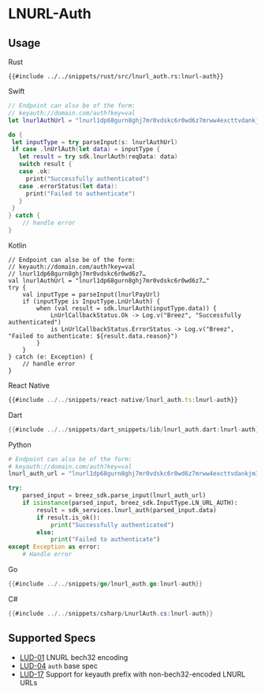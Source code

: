 # LNURL-Auth

## Usage
<custom-tabs category="lang">
<div slot="title">Rust</div>
<section>

```rust,ignore
{{#include ../../snippets/rust/src/lnurl_auth.rs:lnurl-auth}}
```
</section>

<div slot="title">Swift</div>
<section>

```swift
// Endpoint can also be of the form:
// keyauth://domain.com/auth?key=val
let lnurlAuthUrl = "lnurl1dp68gurn8ghj7mr0vdskc6r0wd6z7mrww4excttvdankjm3lw3skw0tvdankjm3xdvcn6vtp8q6n2dfsx5mrjwtrxdjnqvtzv56rzcnyv3jrxv3sxqmkyenrvv6kve3exv6nqdtyv43nqcmzvdsnvdrzx33rsenxx5unqc3cxgeqgntfgu"

do {
 let inputType = try parseInput(s: lnurlAuthUrl)
 if case .lnUrlAuth(let data) = inputType {
   let result = try sdk.lnurlAuth(reqData: data)
   switch result {
   case .ok:
     print("Successfully authenticated")
   case .errorStatus(let data):
     print("Failed to authenticate")
   }
 }
} catch {
    // handle error
}
```
</section>

<div slot="title">Kotlin</div>
<section>

```kotlin,ignore
// Endpoint can also be of the form:
// keyauth://domain.com/auth?key=val
// lnurl1dp68gurn8ghj7mr0vdskc6r0wd6z7…
val lnurlAuthUrl = "lnurl1dp68gurn8ghj7mr0vdskc6r0wd6z7…"
try {
    val inputType = parseInput(lnurlPayUrl)
    if (inputType is InputType.LnUrlAuth) {
        when (val result = sdk.lnurlAuth(inputType.data)) {
            LnUrlCallbackStatus.Ok -> Log.v("Breez", "Successfully authenticated")
            is LnUrlCallbackStatus.ErrorStatus -> Log.v("Breez", "Failed to authenticate: ${result.data.reason}")
        }
    }
} catch (e: Exception) {
    // handle error
}
```
</section>

<div slot="title">React Native</div>
<section>

```typescript
{{#include ../../snippets/react-native/lnurl_auth.ts:lnurl-auth}}
```
</section>

<div slot="title">Dart</div>
<section>

```dart
{{#include ../../snippets/dart_snippets/lib/lnurl_auth.dart:lnurl-auth}}
```
</section>

<div slot="title">Python</div>
<section>

```python
# Endpoint can also be of the form:
# keyauth://domain.com/auth?key=val
lnurl_auth_url = "lnurl1dp68gurn8ghj7mr0vdskc6r0wd6z7mrww4excttvdankjm3lw3skw0tvdankjm3xdvcn6vtp8q6n2dfsx5mrjwtrxdjnqvtzv56rzcnyv3jrxv3sxqmkyenrvv6kve3exv6nqdtyv43nqcmzvdsnvdrzx33rsenxx5unqc3cxgeqgntfgu"

try:
    parsed_input = breez_sdk.parse_input(lnurl_auth_url)     
    if isinstance(parsed_input, breez_sdk.InputType.LN_URL_AUTH):         
        result = sdk_services.lnurl_auth(parsed_input.data)        
        if result.is_ok():
            print("Successfully authenticated")
        else:
            print("Failed to authenticate")
except Exception as error:
    # Handle error
```
</section>

<div slot="title">Go</div>
<section>

```go
{{#include ../../snippets/go/lnurl_auth.go:lnurl-auth}}
```
</section>

<div slot="title">C#</div>
<section>

```cs
{{#include ../../snippets/csharp/LnurlAuth.cs:lnurl-auth}}
```
</section>
</custom-tabs>

## Supported Specs

- [LUD-01](https://github.com/lnurl/luds/blob/luds/01.md) LNURL bech32 encoding
- [LUD-04](https://github.com/lnurl/luds/blob/luds/04.md) `auth` base spec
- [LUD-17](https://github.com/lnurl/luds/blob/luds/17.md) Support for keyauth prefix with non-bech32-encoded LNURL URLs
